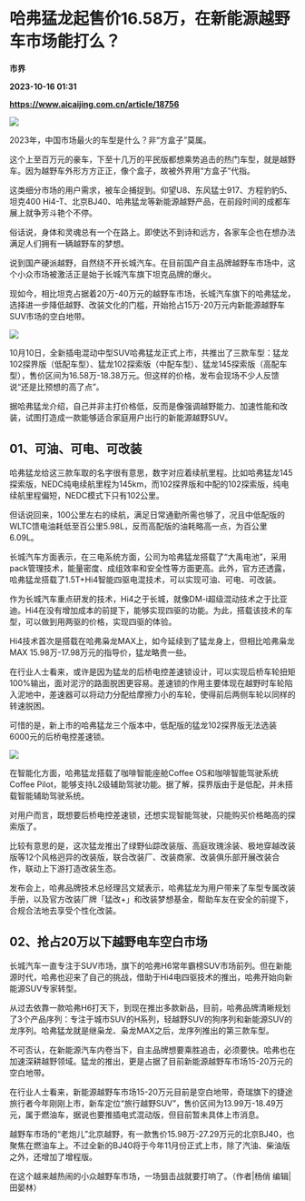 # 哈弗猛龙起售价16.58万，在新能源越野车市场能打么？
**市界**

**2023-10-16 01:31**

**https://www.aicaijing.com.cn/article/18756**

![](https://cdn.aicaijing.com.cn/img/3f3cf290-6808-11ee-b3bd-adb1b0203c54/JPEG)

2023年，中国市场最火的车型是什么？非“方盒子”莫属。

这个上至百万元的豪车，下至十几万的平民版都想乘势追击的热门车型，就是越野车。因为越野车外形方方正正，像个盒子，故被外界用“方盒子”代指。

这类细分市场的用户需求，被车企捕捉到。仰望U8、东风猛士917、方程豹豹5、坦克400 Hi4-T、北京BJ40、哈弗猛龙等新能源越野产品，在前段时间的成都车展上就争芳斗艳个不停。

俗话说，身体和灵魂总有一个在路上。即使达不到诗和远方，各家车企也在想办法满足人们拥有一辆越野车的梦想。

说到国产硬派越野，自然绕不开长城汽车。在目前国产自主品牌越野车市场中，这个小众市场被激活正是始于长城汽车旗下坦克品牌的爆火。

现如今，相比坦克占据着20万-40万元的越野车市场，长城汽车旗下的哈弗猛龙，选择进一步降低越野、改装文化的门槛，开始抢占15万-20万元内新能源越野车SUV市场的空白地带。

![](https://p3-sign.toutiaoimg.com/tos-cn-i-6w9my0ksvp/07550e238d9d48558df9be0751c98756~tplv-tt-origin-asy2:5aS05p2hQOW4gueVjOinguWvnw==.image?_iz=58558&from=article.pc_detail&x-expires=1697614052&x-signature=VlRDl5f0%2FbaR0prftZDEA0fQiX4%3D)

10月10日，全新插电混动中型SUV哈弗猛龙正式上市，共推出了三款车型：猛龙102探界版（低配车型）、猛龙102探索版（中配车型）、猛龙145探索版（高配车型），售价区间为16.58万-18.38万元。但这样的价格，发布会现场不少人反馈说“还是比预想的高了点”。

据哈弗猛龙介绍，自己并非主打价格低，反而是像强调越野能力、加速性能和改装，试图打造成一款能够适合家庭用户出行的新能源越野SUV。

**01、可油、可电、可改装**
----------------

哈弗猛龙给这三款车取的名字很有意思，数字对应着续航里程。比如哈弗猛龙145探索版，NEDC纯电续航里程为145km，而102探界版和中配的102探索版，纯电续航里程偏短，NEDC模式下只有102公里。

但话说回来，100公里左右的续航，满足日常通勤所需也够了，况且中低配版的WLTC馈电油耗低至百公里5.98L，反而高配版的油耗略高一点，为百公里6.09L。

长城汽车方面表示，在三电系统方面，公司为哈弗猛龙搭载了“大禹电池”，采用pack管理技术，能量密度、成组效率和安全性等方面更高。此外，官方还透露，哈弗猛龙搭载了1.5T+Hi4智能四驱电混技术，可以实现可油、可电、可改装。

作为长城汽车重点研发的技术，Hi4之于长城，就像DM-i超级混动技术之于比亚迪。Hi4在没有增加成本的前提下，能够实现四驱的功能。为此，搭载该技术的车型，可以做到用两驱的价格，实现四驱的体验。

Hi4技术首次是搭载在哈弗枭龙MAX上，如今延续到了猛龙身上，但相比哈弗枭龙MAX 15.98万-17.98万元的指导价，猛龙略贵一些。

在行业人士看来，或许是因为猛龙的后桥电控差速锁设计，可以实现后桥车轮扭矩100%输出，面对泥泞的路面脱困更容易。差速锁的作用主要体现在越野时车轮陷入泥地中，差速器可以将动力分配给摩擦力小的车轮，使得前后两侧车轮以同样的转速脱困。

可惜的是，新上市的哈弗猛龙三个版本中，低配版的猛龙102探界版无法选装6000元的后桥电控差速锁。

![](https://p3-sign.toutiaoimg.com/tos-cn-i-6w9my0ksvp/3df4c95d62a049dabc9d70f616589a55~tplv-tt-origin-asy2:5aS05p2hQOW4gueVjOinguWvnw==.image?_iz=58558&from=article.pc_detail&x-expires=1697614052&x-signature=TJH5ePSEze6L4QZLoDMs5OjyiIw%3D)

在智能化方面，哈弗猛龙搭载了咖啡智能座舱Coffee OS和咖啡智能驾驶系统Coffee Pilot，能够支持L2级辅助驾驶功能。据了解，探界版由于是低配，并未搭载智能辅助驾驶系统。

对用户而言，既想要后桥电控差速锁，还想实现智能驾驶，只能购买价格略高的探索版了。

比较有意思的是，这次猛龙推出了绿野仙踪改装版、高庭玫瑰涂装、极地穿越改装版等12个风格迥异的改装版，联合改装厂、改装商家、改装俱乐部开展改装合作，联动上下游打造改装生态。

发布会上，哈弗品牌技术总经理吕文斌表示，哈弗猛龙为用户带来了车型专属改装手册，以及官方改装厂牌「猛改+」和改装梦想基金，帮助车友在安全的前提下，合规合法地去享受个性化改装。

**02、抢占20万以下越野电车空白市场**
----------------------

长城汽车一直专注于SUV市场，旗下的哈弗H6常年霸榜SUV市场前列。但在新能源时代，哈弗也迎来了自己的挑战，借助于Hi4电四驱技术的推出，哈弗开始向新能源SUV专家转型。

从过去依靠一款哈弗H6打天下，到现在推出多款新品，目前，哈弗品牌清晰规划了3个产品序列：专注于城市SUV的H系列，轻越野SUV的狗序列和新能源SUV的龙序列。哈弗猛龙就是继枭龙、枭龙MAX之后，龙序列推出的第三款车型。

不可否认，在新能源汽车内卷当下，自主品牌想要乘胜追击，必须要快。哈弗也在加速深耕越野领域。猛龙的推出，更是占据了目前新能源越野车市场15-20万元的空白地带。

在行业人士看来，新能源越野车市场15-20万元目前是空白地带，奇瑞旗下的捷途旅行者今年刚刚上市，新车定位“旅行越野SUV”，售价区间为13.99万-18.49万元，属于燃油车，据说也要推插电式混动版，但目前暂未具体上市消息。

越野车市场的“老炮儿”北京越野，有一款售价15.98万-27.29万元的北京BJ40，也聚焦在燃油车上。不过全新的BJ40将于今年11月份正式上市，除了汽油、柴油版之外，还增加了增程版。

在这个越来越热闹的小众越野车市场，一场狙击战就要打响了。（作者|杨俏 编辑|田晏林）